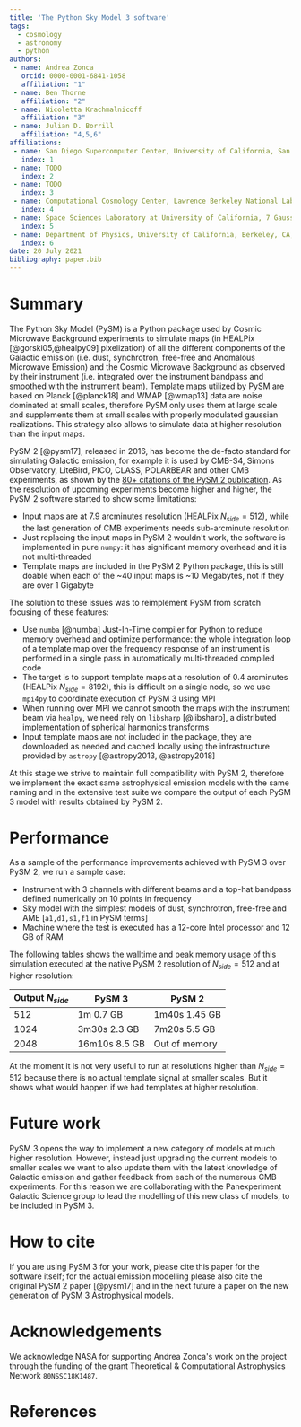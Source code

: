 ```yaml
---
title: 'The Python Sky Model 3 software'
tags:
  - cosmology
  - astronomy
  - python
authors:
 - name: Andrea Zonca
   orcid: 0000-0001-6841-1058
   affiliation: "1"
 - name: Ben Thorne
   affiliation: "2"
 - name: Nicoletta Krachmalnicoff
   affiliation: "3"
 - name: Julian D. Borrill
   affiliation: "4,5,6"
affiliations:
 - name: San Diego Supercomputer Center, University of California, San Diego, USA
   index: 1
 - name: TODO
   index: 2
 - name: TODO
   index: 3
 - name: Computational Cosmology Center, Lawrence Berkeley National Laboratory, Berkeley, CA 94720, USA
   index: 4
 - name: Space Sciences Laboratory at University of California, 7 Gauss Way, Berkeley, CA 94720
   index: 5
 - name: Department of Physics, University of California, Berkeley, CA, USA 94720
   index: 6
date: 20 July 2021
bibliography: paper.bib
---
```


# Summary

The Python Sky Model (PySM) is a Python package used by Cosmic Microwave Background experiments to simulate maps (in HEALPix [@gorski05,@healpy09] pixelization) of all the different components of the Galactic emission (i.e. dust, synchrotron, free-free and Anomalous Microwave Emission) and the Cosmic Microwave Background as observed by their instrument (i.e. integrated over the instrument bandpass and smoothed with the instrument beam).
Template maps utilized by PySM are based on Planck [@planck18] and WMAP [@wmap13] data are noise dominated at small scales, therefore PySM only uses them at large scale and supplements them at small scales with properly modulated gaussian realizations. This strategy also allows to simulate data at higher resolution than the input maps.

PySM 2 [@pysm17], released in 2016, has become the de-facto standard for simulating Galactic emission, for example it is used by CMB-S4, Simons Observatory, LiteBird, PICO, CLASS, POLARBEAR and other CMB experiments, as shown by the [80+ citations of the PySM 2 publication](https://scholar.google.com/scholar?start=0&hl=en&as_sdt=2005&sciodt=0,5&cites=16628417670342266167&scipsc=).
As the resolution of upcoming experiments become higher and higher, the PySM 2 software started to show some limitations:

* Input maps are at 7.9 arcminutes resolution (HEALPix $N_{side}=512$), while the last generation of CMB experiments needs sub-arcminute resolution
* Just replacing the input maps in PySM 2 wouldn't work, the software is implemented in pure `numpy`: it has significant memory overhead and it is not multi-threaded 
* Template maps are included in the PySM 2 Python package, this is still doable when each of the ~40 input maps is ~10 Megabytes, not if they are over 1 Gigabyte

The solution to these issues was to reimplement PySM from scratch focusing of these features:

* Use `numba` [@numba] Just-In-Time compiler for Python to reduce memory overhead and optimize performance: the whole integration loop of a template map over the frequency response of an instrument is performed in a single pass in automatically multi-threaded compiled code
* The target is to support template maps at a resolution of 0.4 arcminutes (HEALPix $N_{side}=8192$), this is difficult on a single node, so we use `mpi4py` to coordinate execution of PySM 3 using MPI
* When running over MPI we cannot smooth the maps with the instrument beam via `healpy`, we need rely on `libsharp` [@libsharp], a distributed implementation of spherical harmonics transforms
* Input template maps are not included in the package, they are downloaded as needed and cached locally using the infrastructure provided by `astropy` [@astropy2013, @astropy2018]

At this stage we strive to maintain full compatibility with PySM 2, therefore we implement the exact same astrophysical emission models with the same naming and in the extensive test suite we compare the output of each PySM 3 model with results obtained by PySM 2.

# Performance

As a sample of the performance improvements achieved with PySM 3 over PySM 2, we run a sample case:

* Instrument with 3 channels with different beams and a top-hat bandpass defined numerically on 10 points in frequency
* Sky model with the simplest models of dust, synchrotron, free-free and AME [`a1,d1,s1,f1` in PySM terms]
* Machine where the test is executed has a 12-core Intel processor and 12 GB of RAM

The following tables shows the walltime and peak memory usage of this simulation executed at the native PySM 2 resolution of $N_{side}=512$ and at higher resolution:

| Output $N_{side}$ | PySM 3        | PySM 2        |
|-------------------|---------------|---------------|
| 512               | 1m 0.7 GB     | 1m40s 1.45 GB |
| 1024              | 3m30s 2.3 GB  | 7m20s 5.5 GB  |
| 2048              | 16m10s 8.5 GB | Out of memory |

At the moment it is not very useful to run at resolutions higher than $N_{side}=512$ because there is no actual template signal at smaller scales. But it shows what would happen if we had templates at higher resolution.

# Future work

PySM 3 opens the way to implement a new category of models at much higher resolution. However, instead just upgrading the current models to smaller scales we want to also update them with the latest knowledge of Galactic emission and gather feedback from each of the numerous CMB experiments. For this reason we are collaborating with the Panexperiment Galactic Science group to lead the modelling of this new class of models, to be included in PySM 3.

# How to cite

If you are using PySM 3 for your work, please cite this paper for the software itself; for the actual emission modelling please also cite the original PySM 2 paper [@pysm17] and in the next future a paper on the new generation of PySM 3 Astrophysical models.

# Acknowledgements

We acknowledge NASA for supporting Andrea Zonca's work on the project through the funding of the grant Theoretical & Computational Astrophysics Network `80NSSC18K1487`.

# References
